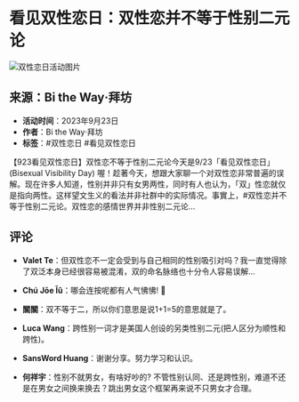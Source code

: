 # 看见双性恋日：双性恋并不等于性别二元论

![双性恋日活动图片](https://scontent-sjc3-1.xx.fbcdn.net/v/t39.30808-6/461149681_952751520226162_1487260754594109577_n.jpg?_nc_cat=105&ccb=1-7&_nc_sid=127cfc&_nc_ohc=5Hi-y-iB43sQ7kNvgG7dP5u&_nc_oc=AdgA5y7eiRpkrV_YM149rMMLPl-0kV7qHl9CL48r27CJ0qrr5WPMwN4vksn0JWCAi5A&_nc_zt=23&_nc_ht=scontent-sjc3-1.xx&_nc_gid=AmgKFK2UkcDLmglfBA4ihAZ&oh=00_AYAKuWOmYLVZ8VS2JQYz0gKVz3mC5s0_0TW-GR_kULpzJw&oe=67BA5D77)

## 来源：Bi the Way‧拜坊
- **活动时间**：2023年9月23日
- **作者**：Bi the Way‧拜坊
- **标签**：#双性恋日 #看见双性恋日

【923看见双性恋日】双性恋不等于性别二元论今天是9/23「看见双性恋日」 (Bisexual Visibility Day) 喔！趁著今天，想跟大家聊一个对双性恋非常普遍的误解。现在许多人知道，性别并非只有女男两性，同时有人也认为，「双」性恋就仅是指向两性。这样望文生义的看法并非社群中的实际情况。事實上，#双性恋并不等于性别二元论。双性恋的感情世界并非性别二元论…

## 评论

- **Valet Te**：但双性恋不一定会受到与自己相同的性别吸引对吗？我一直觉得除了双泛本身已经很容易被混淆，双的命名脉络也十分令人容易误解…
  
- **Chú Jōe Ĩû**：哪会连按呢都有人气怫怫! 🤔

- **關關**：双不等于二，所以你们意思是说1+1=5的意思就是了。

- **Luca Wang**：跨性别一词才是美国人创设的另类性别二元(把人区分为顺性和跨性)。

- **SansWord Huang**：谢谢分享。努力学习和认识。

- **何祥宇**：性别不就男女，有啥好吵的? 不管性别认同、还是跨性别，难道不还是在男女之间换来换去？跳出男女这个框架再来说不只男女才合理。